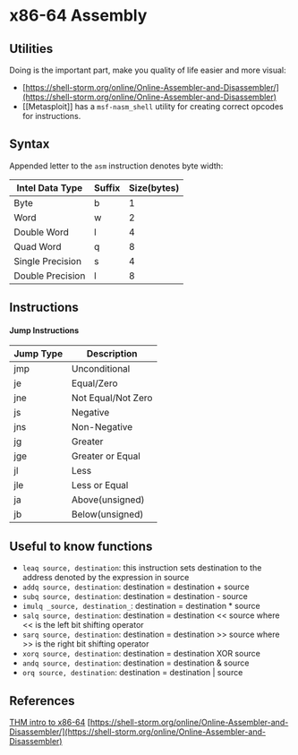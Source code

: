 # x86-64 Assembly


## Utilities

Doing is the important part, make you quality of life easier and more visual:
- [https://shell-storm.org/online/Online-Assembler-and-Disassembler/](https://shell-storm.org/online/Online-Assembler-and-Disassembler)
- [[Metasploit]] has a `msf-nasm_shell` utility for creating correct opcodes for instructions.

## Syntax

Appended letter to the `asm` instruction denotes byte width:

Intel Data Type | Suffix | Size(bytes)
--- | --- | --- 
Byte | b  | 1
Word | w | 2
Double Word | l | 4
Quad Word | q | 8
Single Precision | s | 4
Double Precision | l | 8

## Instructions
#### Jump Instructions

Jump Type | Description
--- | ---
jmp | Unconditional
je | Equal/Zero
jne | Not Equal/Not Zero
js | Negative
jns | Non-Negative
jg | Greater
jge | Greater or Equal
jl | Less
jle | Less or Equal
ja | Above(unsigned)
jb | Below(unsigned)


## Useful to know functions

- `leaq source, destination`: this instruction sets destination to the address denoted by the expression in source
- `addq source, destination`: destination = destination + source
- `subq source, destination`: destination = destination - source
- `imulq _source, destination_`: destination = destination * source
- `salq source, destination`: destination = destination << source where << is the left bit shifting operator
- `sarq source, destination`: destination = destination >> source where >> is the right bit shifting operator
- `xorq source, destination`: destination = destination XOR source
- `andq source, destination`: destination = destination & source
- `orq source, destination`: destination = destination | source



## References

[THM intro to x86-64](https://tryhackme.com/room/introtox8664)
[https://shell-storm.org/online/Online-Assembler-and-Disassembler/](https://shell-storm.org/online/Online-Assembler-and-Disassembler)
